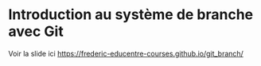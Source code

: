 # Introduction au système de branche avec Git

Voir la slide ici https://frederic-educentre-courses.github.io/git_branch/